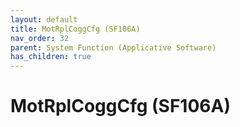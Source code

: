 ```yaml
---
layout: default
title: MotRplCoggCfg (SF106A)
nav_order: 32
parent: System Function (Applicative Software)
has_children: true
---
```

# MotRplCoggCfg (SF106A)
